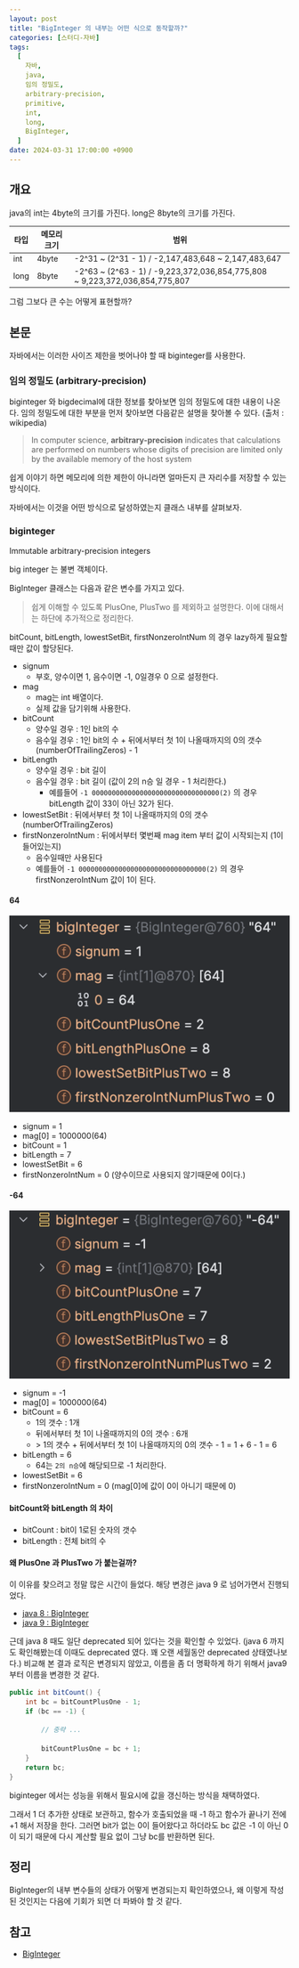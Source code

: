 ```yaml
---
layout: post
title: "BigInteger 의 내부는 어떤 식으로 동작할까?"
categories: [스터디-자바]
tags:
  [
    자바,
    java,
    임의 정밀도,
    arbitrary-precision,
    primitive,
    int,
    long,
    BigInteger,
  ]
date: 2024-03-31 17:00:00 +0900
---
```


## 개요

java의 int는 4byte의 크기를 가진다. long은 8byte의 크기를 가진다.

| 타입 | 메모리 크기 | 범위                                                                        |
| ---- | ----------- | --------------------------------------------------------------------------- |
| int  | 4byte       | -2^31 ~ (2^31 - 1) / -2,147,483,648 ~ 2,147,483,647                         |
| long | 8byte       | -2^63 ~ (2^63 - 1) / -9,223,372,036,854,775,808 ~ 9,223,372,036,854,775,807 |

그럼 그보다 큰 수는 어떻게 표현할까?

## 본문

자바에서는 이러한 사이즈 제한을 벗어나야 할 때 biginteger를 사용한다.

### 임의 정밀도 (arbitrary-precision)

biginteger 와 bigdecimal에 대한 정보를 찾아보면 임의 정밀도에 대한 내용이 나온다. 임의 정밀도에 대한 부분을 먼저 찾아보면 다음같은 설명을 찾아볼 수 있다. (출처 : wikipedia)

> In computer science, **arbitrary-precision** indicates that calculations are performed on numbers whose digits of precision are limited only by the available memory of the host system

쉽게 이야기 하면 메모리에 의한 제한이 아니라면 얼마든지 큰 자리수를 저장할 수 있는 방식이다.

자바에서는 이것을 어떤 방식으로 달성하였는지 클래스 내부를 살펴보자.

### biginteger

Immutable arbitrary-precision integers

big integer 는 불변 객체이다.

BigInteger 클래스는 다음과 같은 변수를 가지고 있다.

> 쉽게 이해할 수 있도록 PlusOne, PlusTwo 를 제외하고 설명한다. 이에 대해서는 하단에 추가적으로 정리한다.

bitCount, bitLength, lowestSetBit, firstNonzeroIntNum 의 경우 lazy하게 필요할때만 값이 할당된다.

- signum
  - 부호, 양수이면 1, 음수이면 -1, 0일경우 0 으로 설정한다.
- mag
  - mag는 int 배열이다.
  - 실제 값을 담기위해 사용한다.
- bitCount
  - 양수일 경우 : 1인 bit의 수
  - 음수일 경우 : 1인 bit의 수 + 뒤에서부터 첫 1이 나올때까지의 0의 갯수 (numberOfTrailingZeros) - 1
- bitLength
  - 양수일 경우 : bit 길이
  - 음수일 경우 : bit 길이 (값이 2의 n승 일 경우 - 1 처리한다.)
    - 예를들어 `-1 00000000000000000000000000000000(2)` 의 경우 bitLength 값이 33이 아닌 32가 된다.
- lowestSetBit : 뒤에서부터 첫 1이 나올때까지의 0의 갯수 (numberOfTrailingZeros)
- firstNonzeroIntNum : 뒤에서부터 몇번째 mag item 부터 값이 시작되는지 (1이 들어있는지)
  - 음수일때만 사용된다
  - 예를들어 `-1 00000000000000000000000000000000(2)` 의 경우 firstNonzeroIntNum 값이 1이 된다.

#### 64

![debug biginteger 64](/assets/images/2024-03-31-java-biginteger-bigdecimal/debug_biginteger_+64.png)

- signum = 1
- mag[0] = 1000000(64)
- bitCount = 1
- bitLength = 7
- lowestSetBit = 6
- firstNonzeroIntNum = 0 (양수이므로 사용되지 않기때문에 0이다.)

#### -64

![debug biginteger -64](/assets/images/2024-03-31-java-biginteger-bigdecimal/debug_biginteger_-64.png)

- signum = -1
- mag[0] = 1000000(64)
- bitCount = 6
  - 1의 갯수 : 1개
  - 뒤에서부터 첫 1이 나올때까지의 0의 갯수 : 6개
  - \> 1의 갯수 + 뒤에서부터 첫 1이 나올때까지의 0의 갯수 - 1 = 1 + 6 - 1 = 6
- bitLength = 6
  - 64는 `2의 n승`에 해당되므로 -1 처리한다.
- lowestSetBit = 6
- firstNonzeroIntNum = 0 (mag[0]에 값이 0이 아니기 때문에 0)

#### bitCount와 bitLength 의 차이

- bitCount : bit이 1로된 숫자의 갯수
- bitLength : 전체 bit의 수

#### 왜 PlusOne 과 PlusTwo 가 붙는걸까?

이 이유를 찾으려고 정말 많은 시간이 들었다. 해당 변경은 java 9 로 넘어가면서 진행되었다.

- [java 8 : BigInteger](https://github.com/AdoptOpenJDK/openjdk-jdk8u/blob/2544d2a351eca1a3d62276f969dd2d95e4a4d2b6/jdk/src/share/classes/java/math/BigInteger.java)
- [java 9 : BigInteger](https://github.com/AdoptOpenJDK/openjdk-jdk9/blob/f00b63d24697cce8067f468fe6cd8510374a46f5/jdk/src/java.base/share/classes/java/math/BigInteger.java)

근데 java 8 때도 일단 deprecated 되어 있다는 것을 확인할 수 있었다. (java 6 까지도 확인해봤는데 이때도 deprecated 였다. 꽤 오랜 세월동안 deprecated 상태였나보다.) 비교해 본 결과 로직은 변경되지 않았고, 이름을 좀 더 명확하게 하기 위해서 java9 부터 이름을 변경한 것 같다.

```java
public int bitCount() {
    int bc = bitCountPlusOne - 1;
    if (bc == -1) {

        // 중략 ...

        bitCountPlusOne = bc + 1;
    }
    return bc;
}
```

biginteger 에서는 성능을 위해서 필요시에 값을 갱신하는 방식을 채택하였다.

그래서 1 더 추가한 상태로 보관하고, 함수가 호출되었을 때 -1 하고 함수가 끝나기 전에 +1 해서 저장을 한다.
그러면 bit가 없는 0이 들어왔다고 하더라도 bc 값은 -1 이 아닌 0이 되기 때문에 다시 계산할 필요 없이 그냥 bc를 반환하면 된다.

## 정리

BigInteger의 내부 변수들의 상태가 어떻게 변경되는지 확인하였으나, 왜 이렇게 작성된 것인지는 다음에 기회가 되면 더 파봐야 할 것 같다.

## 참고

- [BigInteger](https://docs.oracle.com/javase/8/docs/api/java/math/BigInteger.html)
